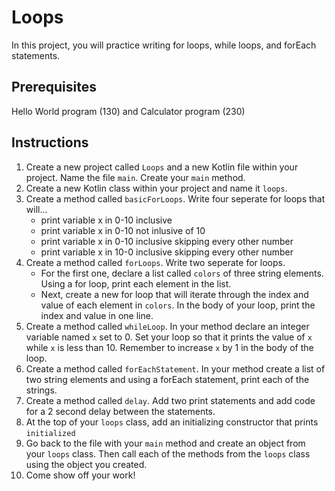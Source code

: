 # Loops

In this project, you will practice writing for loops, while loops, and forEach statements. 

## Prerequisites

Hello World program (130) and Calculator program (230)

## Instructions

1. Create a new project called `Loops` and a new Kotlin file within your project. Name the file `main`.
Create your `main` method.
1. Create a new Kotlin class within your project and name it `loops`. 
2. Create a method called `basicForLoops`. Write four seperate for loops that will...    
    - print variable x in 0-10 inclusive
    - print variable x in 0-10 not inlusive of 10
    - print variable x in 0-10 inclusive skipping every other number
    - print variable x in 10-0 inclusive skipping every other number
3. Create a method called `forLoops`. Write two seperate for loops.    
    - For the first one, declare a list called `colors` of three string elements. Using a for loop, print each element in the list.
    - Next, create a new for loop that will iterate through the index and value of each element in `colors`. In the body of your loop, print the index and value in one line.
4. Create a method called `whileLoop`. In your method declare an integer variable named `x` set to 0. Set your loop so that it prints the value of `x` while `x` is less than 10. Remember to increase `x` by 1 in the body of the loop. 
5. Create a method called `forEachStatement`. In your method create a list of two string elements and using a forEach statement, print each of the strings.
6. Create a method called `delay`. Add two print statements and add code for a 2 second delay between the statements.
7. At the top of your `loops` class, add an initializing constructor that prints `initialized`
8.  Go back to the file with your `main` method and create an object from your `loops` class. Then call each of the methods from the `loops` class using the object you created.
9.  Come show off your work!
